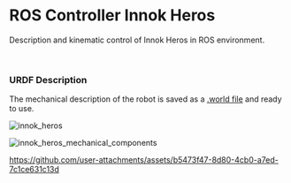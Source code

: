 # ROS Controller Innok Heros

Description and kinematic control of Innok Heros in ROS environment.

<br>

### URDF Description
The mechanical description of the robot is saved as a [.world file](https://github.com/lenigovi/ROS-Innok-Heros-Controller/blob/main/Innok_Heros_Description/worlds/innok_heros.world) and ready to use.

![innok_heros](https://github.com/user-attachments/assets/f38a3aee-11e2-4a8a-b1dc-70073dc9c971)

![innok_heros_mechanical_components](https://github.com/user-attachments/assets/250cbe9b-8d5b-46b0-9cab-4643af16803e)

https://github.com/user-attachments/assets/b5473f47-8d80-4cb0-a7ed-7c1ce631c13d

